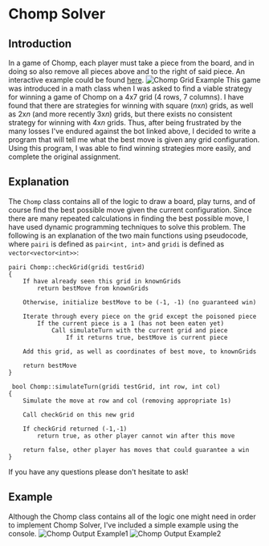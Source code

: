 # Chomp Solver
## Introduction
In a game of Chomp, each player must take a piece from the board, and in doing so also remove all pieces above and to the right of said piece.
An interactive example could be found [here](https://www.math.ucla.edu/~tom/Games/chomp.html).
![Chomp Grid Example](../images/ChompGridExample.PNG?raw=true)
This game was introduced in a math class when I was asked to find a viable strategy for winning a game of Chomp on a 4x7 grid (4 rows, 7 columns).
I have found that there are strategies for winning with square (*n*x*n*) grids, as well as 2x*n* (and more recently 3x*n*) grids, but there exists no consistent strategy for winning with 4x*n* grids.
Thus, after being frustrated by the many losses I've endured against the bot linked above, I decided to write a program that will tell me what the best move is given any grid configuration.
Using this program, I was able to find winning strategies more easily, and complete the original assignment.
## Explanation
The `Chomp` class contains all of the logic to draw a board, play turns, and of course find the best possible move given the current configuration.
Since there are many repeated calculations in finding the best possible move, I have used dynamic programming techniques to solve this problem.
The following is an explanation of the two main functions using pseudocode, where `pairi` is defined as `pair<int, int>` and `gridi` is defined as `vector<vector<int>>`:

```
pairi Chomp::checkGrid(gridi testGrid)
{
	If have already seen this grid in knownGrids
		return bestMove from knownGrids

	Otherwise, initialize bestMove to be (-1, -1) (no guaranteed win)

	Iterate through every piece on the grid except the poisoned piece
		If the current piece is a 1 (has not been eaten yet)
			Call simulateTurn with the current grid and piece
				If it returns true, bestMove is current piece

	Add this grid, as well as coordinates of best move, to knownGrids

	return bestMove
}
```

```
 bool Chomp::simulateTurn(gridi testGrid, int row, int col)
{
	Simulate the move at row and col (removing appropriate 1s)

	Call checkGrid on this new grid

	If checkGrid returned (-1,-1)
		return true, as other player cannot win after this move

	return false, other player has moves that could guarantee a win
}
```

If you have any questions please don't hesitate to ask!

## Example
Although the Chomp class contains all of the logic one might need in order to implement Chomp Solver, I've included a simple example using the console.
![Chomp Output Example1](../images/ChompConsole_Output_1.PNG?raw=true)
![Chomp Output Example2](../images/ChompConsole_Output_2.PNG?raw=true)
